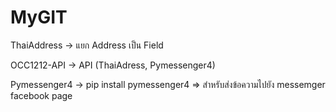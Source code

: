 # MyGIT
ThaiAddress -> แยก Address เป็น Field

OCC1212-API -> API (ThaiAdress, Pymessenger4)

Pymessenger4 -> pip install pymessenger4   => สำหรับส่งข้อความไปยัง messemger facebook page
